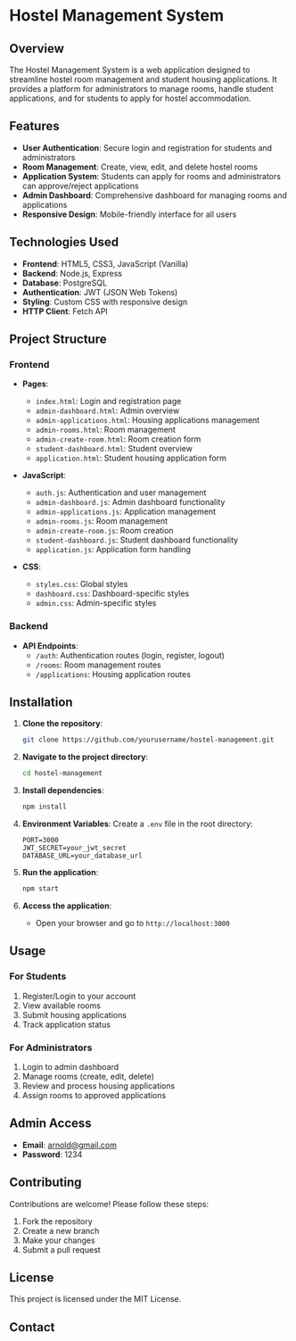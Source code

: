 # Hostel Management System

## Overview

The Hostel Management System is a web application designed to streamline hostel room management and student housing applications. It provides a platform for administrators to manage rooms, handle student applications, and for students to apply for hostel accommodation.

## Features

- **User Authentication**: Secure login and registration for students and administrators
- **Room Management**: Create, view, edit, and delete hostel rooms
- **Application System**: Students can apply for rooms and administrators can approve/reject applications
- **Admin Dashboard**: Comprehensive dashboard for managing rooms and applications
- **Responsive Design**: Mobile-friendly interface for all users

## Technologies Used

- **Frontend**: HTML5, CSS3, JavaScript (Vanilla)
- **Backend**: Node.js, Express
- **Database**: PostgreSQL
- **Authentication**: JWT (JSON Web Tokens)
- **Styling**: Custom CSS with responsive design
- **HTTP Client**: Fetch API

## Project Structure

### Frontend

- **Pages**:
  - `index.html`: Login and registration page
  - `admin-dashboard.html`: Admin overview
  - `admin-applications.html`: Housing applications management
  - `admin-rooms.html`: Room management
  - `admin-create-room.html`: Room creation form
  - `student-dashboard.html`: Student overview
  - `application.html`: Student housing application form

- **JavaScript**:
  - `auth.js`: Authentication and user management
  - `admin-dashboard.js`: Admin dashboard functionality
  - `admin-applications.js`: Application management
  - `admin-rooms.js`: Room management
  - `admin-create-room.js`: Room creation
  - `student-dashboard.js`: Student dashboard functionality
  - `application.js`: Application form handling

- **CSS**:
  - `styles.css`: Global styles
  - `dashboard.css`: Dashboard-specific styles
  - `admin.css`: Admin-specific styles

### Backend

- **API Endpoints**:
  - `/auth`: Authentication routes (login, register, logout)
  - `/rooms`: Room management routes
  - `/applications`: Housing application routes

## Installation

1. **Clone the repository**:
   ```bash
   git clone https://github.com/yourusername/hostel-management.git
   ```

2. **Navigate to the project directory**:
   ```bash
   cd hostel-management
   ```

3. **Install dependencies**:
   ```bash
   npm install
   ```

4. **Environment Variables**:
   Create a `.env` file in the root directory:
   ```
   PORT=3000
   JWT_SECRET=your_jwt_secret
   DATABASE_URL=your_database_url
   ```

5. **Run the application**:
   ```bash
   npm start
   ```

6. **Access the application**:
   - Open your browser and go to `http://localhost:3000`

## Usage

### For Students
1. Register/Login to your account
2. View available rooms
3. Submit housing applications
4. Track application status

### For Administrators
1. Login to admin dashboard
2. Manage rooms (create, edit, delete)
3. Review and process housing applications
4. Assign rooms to approved applications

## Admin Access

- **Email**: arnold@gmail.com
- **Password**: 1234

## Contributing

Contributions are welcome! Please follow these steps:
1. Fork the repository
2. Create a new branch
3. Make your changes
4. Submit a pull request

## License

This project is licensed under the MIT License.

## Contact
